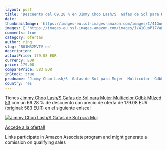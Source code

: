 ```yaml
---
layout: post
title: 'Descuento del 69.28 % en Jimmy Choo Lash/S  Gafas de Sol para Muj'
date: 
thumbnailImage: 'https://images-eu.ssl-images-amazon.com/images/I/41GuoP17VaL._SL200_.jpg'
images: [ 'https://images-eu.ssl-images-amazon.com/images/I/41GuoP17VaL._SL200_.jpg' ]
comments: true
category: ofertas
author: ring
slug: 'B01M32MVTV-es'
description:
actualPrice: 179.08 EUR
currency: EUR
price: 179.08
comparePrice: 583 EUR
inStock: true
prodname: 'Jimmy Choo Lash/S  Gafas de Sol para Mujer  Multicolor  Gdbk Mtlzed   53'
country: 'es'
---
```


Tienes [Jimmy Choo Lash/S  Gafas de Sol para Mujer  Multicolor  Gdbk Mtlzed   53](https://www.amazon.es/dp/B01M32MVTV/?tag=tolees-21) con un 69.28 % de descuento con precio de oferta de 179.08 EUR (original: 583 EUR) en el siguiente enlace!

[![Jimmy Choo Lash/S  Gafas de Sol para Muj](https://images-eu.ssl-images-amazon.com/images/I/41GuoP17VaL._SL200_.jpg)](https://www.amazon.es/dp/B01M32MVTV/?tag=tolees-21)

[Accede a la oferta!!](https://www.amazon.es/dp/B01M32MVTV/?tag=tolees-21)

Links participate in Amazon Associate program and might generate a comission on qualifying sales


